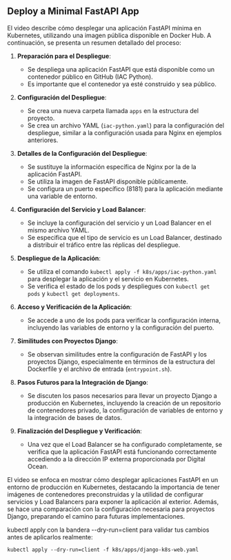 ## Deploy a Minimal FastAPI App

El video describe cómo desplegar una aplicación FastAPI mínima en Kubernetes, utilizando una imagen pública disponible en Docker Hub. A continuación, se presenta un resumen detallado del proceso:

1. **Preparación para el Despliegue**:
   - Se despliega una aplicación FastAPI que está disponible como un contenedor público en GitHub (IAC Python).
   - Es importante que el contenedor ya esté construido y sea público.

2. **Configuración del Despliegue**:
   - Se crea una nueva carpeta llamada `apps` en la estructura del proyecto.
   - Se crea un archivo YAML (`iac-python.yaml`) para la configuración del despliegue, similar a la configuración usada para Nginx en ejemplos anteriores.

3. **Detalles de la Configuración del Despliegue**:
   - Se sustituye la información específica de Nginx por la de la aplicación FastAPI.
   - Se utiliza la imagen de FastAPI disponible públicamente.
   - Se configura un puerto específico (8181) para la aplicación mediante una variable de entorno.

4. **Configuración del Servicio y Load Balancer**:
   - Se incluye la configuración del servicio y un Load Balancer en el mismo archivo YAML.
   - Se especifica que el tipo de servicio es un Load Balancer, destinado a distribuir el tráfico entre las réplicas del despliegue.

5. **Despliegue de la Aplicación**:
   - Se utiliza el comando `kubectl apply -f k8s/apps/iac-python.yaml` para desplegar la aplicación y el servicio en Kubernetes.
   - Se verifica el estado de los pods y despliegues con `kubectl get pods` y `kubectl get deployments`.

6. **Acceso y Verificación de la Aplicación**:
   - Se accede a uno de los pods para verificar la configuración interna, incluyendo las variables de entorno y la configuración del puerto.

7. **Similitudes con Proyectos Django**:
   - Se observan similitudes entre la configuración de FastAPI y los proyectos Django, especialmente en términos de la estructura del Dockerfile y el archivo de entrada (`entrypoint.sh`).

8. **Pasos Futuros para la Integración de Django**:
   - Se discuten los pasos necesarios para llevar un proyecto Django a producción en Kubernetes, incluyendo la creación de un repositorio de contenedores privado, la configuración de variables de entorno y la integración de bases de datos.

9. **Finalización del Despliegue y Verificación**:
   - Una vez que el Load Balancer se ha configurado completamente, se verifica que la aplicación FastAPI está funcionando correctamente accediendo a la dirección IP externa proporcionada por Digital Ocean.

El video se enfoca en mostrar cómo desplegar aplicaciones FastAPI en un entorno de producción en Kubernetes, destacando la importancia de tener imágenes de contenedores preconstruidas y la utilidad de configurar servicios y Load Balancers para exponer la aplicación al exterior. Además, se hace una comparación con la configuración necesaria para proyectos Django, preparando el camino para futuras implementaciones.



kubectl apply con la bandera --dry-run=client para validar tus cambios antes de aplicarlos realmente:
````
kubectl apply --dry-run=client -f k8s/apps/django-k8s-web.yaml
````
